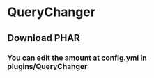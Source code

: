 # QueryChanger

## Download PHAR


### You can edit the amount at config.yml in plugins/QueryChanger
